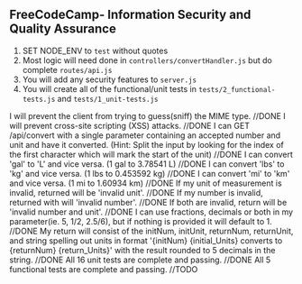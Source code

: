 **FreeCodeCamp**- Information Security and Quality Assurance
------

1) SET NODE_ENV to `test` without quotes
2) Most logic will need done in `controllers/convertHandler.js` but do complete `routes/api.js`
3) You will add any security features to `server.js`
4) You will create all of the functional/unit tests in `tests/2_functional-tests.js` and `tests/1_unit-tests.js`


I will prevent the client from trying to guess(sniff) the MIME type. //DONE
I will prevent cross-site scripting (XSS) attacks. //DONE
I can GET /api/convert with a single parameter containing an accepted number and unit and have it converted. (Hint: Split the input by looking for the index of the first character which will mark the start of the unit) //DONE
I can convert 'gal' to 'L' and vice versa. (1 gal to 3.78541 L) //DONE
I can convert 'lbs' to 'kg' and vice versa. (1 lbs to 0.453592 kg) //DONE
I can convert 'mi' to 'km' and vice versa. (1 mi to 1.60934 km) //DONE
If my unit of measurement is invalid, returned will be 'invalid unit'. //DONE
If my number is invalid, returned with will 'invalid number'. //DONE
If both are invalid, return will be 'invalid number and unit'. //DONE
I can use fractions, decimals or both in my parameter(ie. 5, 1/2, 2.5/6), but if nothing is provided it will default to 1. //DONE
My return will consist of the initNum, initUnit, returnNum, returnUnit, and string spelling out units in format '{initNum} {initial_Units} converts to {returnNum} {return_Units}' with the result rounded to 5 decimals in the string.  //DONE
All 16 unit tests are complete and passing. //DONE
All 5 functional tests are complete and passing. //TODO